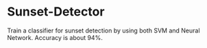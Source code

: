 # Sunset-Detector
Train a classifier for sunset detection by using both SVM and Neural Network.
Accuracy is about 94%.
